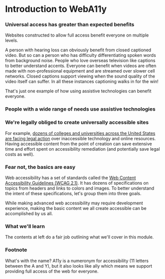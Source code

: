 # Introduction to WebA11y

### Universal access has greater than expected benefits

Websites constructed to allow full access benefit everyone on multiple levels.

A person with hearing loss can obviously benefit from closed captioned video. But so can a person who has difficulty differentiating spoken words from background noise. People who love overseas television like captions to better understand accents. Everyone can benefit when videos are often made with non-professional equipment and are streamed over slower cell networks. Closed captions support viewing when the sound quality of the video itself can suffer. In all these instances captioning walks in for the win!

That's just one example of how using assistive technologies can benefit everyone. 

### **People with a wide range of needs use assistive technologies**

### **We're legally obliged to create universally accessible sites**

For example, [dozens of colleges and universities across the United States are facing legal action](https://www.d.umn.edu/~lcarlson/atteam/lawsuits.html) over inaccessible technology and online resources. Having accessible content from the point of creation can save extensive time and effort spent on accessibility remediation \(and potentially save legal costs as well\).

### **Fear not, the basics are easy**

Web accessibility has a set of standards called the [Web Content Accessibility Guidelines \(WCAG 2.1\)](https://www.w3.org/TR/WCAG21/). It has dozens of specifications on topics from headers and links to colors and images. To better understand the intent of these specifications, let's group them into three goals.

While making advanced web accessibility may require development experience, making the basic content we all create accessible can be accomplished by us all.

### What we'll learn

The contents at left do a fair job outlining what we'll cover in this module.



### Footnote

What's with the name? A11y is a numeronym for accessibility \(11 letters between the A and Y\), but it also looks like ally which means we support providing full access of the web for everyone.

